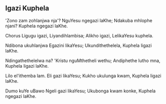 ## Igazi Kuphela

'Zono zam zohlanjwa nja'? NguYesu ngegazi laKhe;
Ndakuba mhlophe njani? Kuphela ngegazi laKhe.

Chorus
Ligugu igazi, Liyandihlambisa;
Alikho igazi, LelikaYesu kuphela.

Ndibona ukuhlanjwa Egazini likaYesu;
Ukundithethelela, Kuphela ligazi laKhe.

Ndingathethelelwa na? 'Kristu nguMthetheli wethu;
Andiphethe lutho mna, Kuphela ligazi laKhe.

Lilo el'ithemba lam. Eli gazi likaYesu;
Kukho ukulunga kwam, Kuphela ligazi laKhe.

Dumo kuYe uBawo Ngeli gazi likaYesu;
Ukubonga kwam konke, Kuphela ngegazi laKhe.


